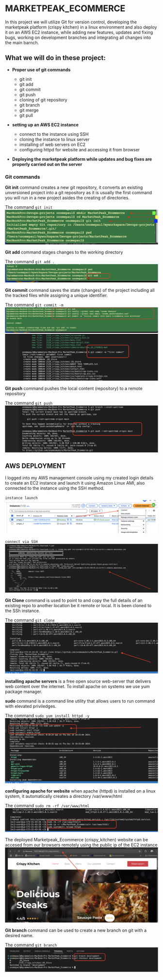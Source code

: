 # MARKETPEAK_ECOMMERCE

In this project we will utilize Git for version control, developing the marketpeak platform (crispy kitchen) in a linux environment and also deploy it on an AWS EC2 instance, while adding new features, updates and fixing bugs, working on development branches and integrating all changes into the main barnch.

## What we will do in these project:

- **Proper use of git commands**
  - git init
  - git add
  - git commit
  - git push 
  - cloning of git repository
  - git branch
  - git merge
  - git pull
  
- **setting up an AWS EC2 instance**
  - connect to the instance using SSH
  - cloning the instance to linux server
  - imstalling of web servers on EC2
  - configuring httpd for website and accessing it from browser
  
- **Deploying the marketpeak platform while updates and bug fixes are properly carried out on the server**
  
### Git commands 

**Git init** command creates a new git repository, it converts an existing unversioned project into a git repository as it is usually the first command you will run in a new project asides the creating of directories.

The command `git init` ![gitinit](./img/1.gitinit.png)

**Git add** command stages changes to the working directory

The command `git add .` ![gitadd](./img/3.gitadd.png)

**Git commit** command saves the state (changes) of the project including all the tracked files while assigning a unique identifier.

The command `git commit -m` 
![gitconfig](./img/4.gitconfigcommit.png)
![gitcommit](./img/5.gitcommit.png)

**Git push** command pushes the local content (repository) to a remote repository

The command `git push` ![gitpush](./img/6.gitpush.png)

## AWS DEPLOYMENT

I logged into my AWS management console using my created login details to create an EC2 instance and launch it using Amazon Linux AMI, also connected to the instance using the SSH method.

`instance launch` ![amigos_1](./img/7.instancelaunch.png)

`connect via SSH` ![SSH connect](./img/8.sshec2.png) 

**Git Clone** command is used to point to and copy the full details of an existing repo to another location be it remote or local. It is been cloned to the SSh instance.

The command `git clone` ![git clone](./img/10.cloningec2server.png)

**installing apache servers** is a free open source web-server that delivers web content over the internet. To install apache on systems we use yum package manager. 

**sudo** command is a command line utility that allows users to run command with elevated priviledges.

The command `sudo yum install httpd -y` ![apachewebserver](./img/11.apachewebserver.png)

**configuring apache for website** when apache (httpd) is installed on a linux system, it automatically creates a directory /var/www/html

The command `sudo rm -rf /var/www/html` ![httpd](./img/12.confighttpdforwebsite.png) 

The deployed Marketpeak_Ecommerce (crispy_kitchen) website can be accesed from our browsers remotely using the public ip of the EC2 instance
![deployed website on browser](./img/13.accesswebsitefrombrowser.png)

**Git branch** command can be used to create a new branch on git with a desired name.

The command `git branch`![git branch/checkout](./img/14.gitdevelopmentbranch.png)


